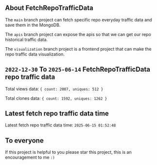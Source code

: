 ## About FetchRepoTrafficData

The `main` branch project can fetch specific repo everyday traffic data and save them in the MongoDB.

The `apis` branch project can expose the apis so that we can get our repo historical traffic data.

The `visualization` branch project is a frontend project that can make the repo traffic data visualization.

## `2022-12-30` To `2025-06-14` FetchRepoTrafficData repo traffic data

Total views data: `{ count: 2007, uniques: 512 }`

Total clones data: `{ count: 1592, uniques: 1262 }`

## Latest fetch repo traffic data time

Latest fetch repo traffic data time: `2025-06-15 01:52:48`

## To everyone

If this project is helpful to you please star this project, this is an encouragement to me `:)`



